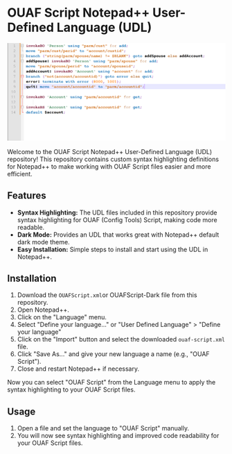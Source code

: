 # OUAF Script Notepad++ User-Defined Language (UDL)

![Screenshot](https://raw.githubusercontent.com/brauliobernardo/NotepadPlus-OUAF-Support/main/Screenshot.PNG)

Welcome to the OUAF Script Notepad++ User-Defined Language (UDL) repository! This repository contains custom syntax highlighting definitions for Notepad++ to make working with OUAF Script files easier and more efficient.

## Features

- **Syntax Highlighting:** The UDL files included in this repository provide syntax highlighting for OUAF (Config Tools) Script, making code more readable.
- **Dark Mode:** Provides an UDL that works great with Notepad++ default dark mode theme.
- **Easy Installation:** Simple steps to install and start using the UDL in Notepad++.

## Installation

1. Download the `OUAFScript.xml`or OUAFScript-Dark file from this repository.
2. Open Notepad++.
3. Click on the "Language" menu.
4. Select "Define your language..." or "User Defined Language" > "Define your language"
5. Click on the "Import" button and select the downloaded `ouaf-script.xml` file.
6. Click "Save As..." and give your new language a name (e.g., "OUAF Script").
7. Close and restart Notepad++ if necessary.

Now you can select "OUAF Script" from the Language menu to apply the syntax highlighting to your OUAF Script files.

## Usage

1. Open a file and set the language to "OUAF Script" manually.
2. You will now see syntax highlighting and improved code readability for your OUAF Script files.